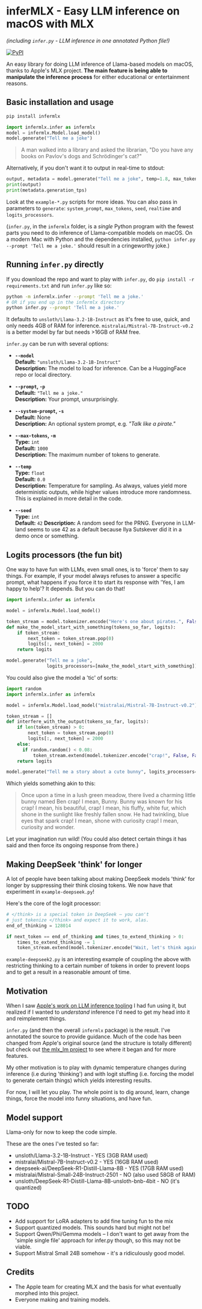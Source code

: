 # inferMLX - Easy LLM inference on macOS with MLX
*(including `infer.py` - LLM inference in one annotated Python file!)*

[![PyPI](https://img.shields.io/pypi/v/infermlx.svg)](https://pypi.org/project/infermlx/)

An easy library for doing LLM inference of Llama-based models on macOS, thanks to Apple's MLX project. **The main feature is being able to manipulate the inference process** for either educational or entertainment reasons.

## Basic installation and usage

```bash
pip install infermlx
```

```python
import infermlx.infer as infermlx
model = infermlx.Model.load_model()
model.generate("Tell me a joke")
```

> A man walked into a library and asked the librarian,
> "Do you have any books on Pavlov's dogs and Schrödinger's cat?"

Alternatively, if you don't want it to output in real-time to stdout:

```python
output, metadata = model.generate("Tell me a joke", temp=1.8, max_tokens=50, realtime=False)
print(output)
print(metadata.generation_tps)
```

Look at the `example-*.py` scripts for more ideas. You can also pass in parameters to `generate`: `system_prompt`, `max_tokens`, `seed`, `realtime` and `logits_processors`.

(`infer.py`, in the `infermlx` folder, is a *single* Python program with the fewest parts you need to do inference of Llama-compatible models on macOS. On a modern Mac with Python and the dependencies installed, `python infer.py --prompt 'Tell me a joke.'` should result in a cringeworthy joke.)

## Running `infer.py` directly

If you download the repo and want to play with `infer.py`, do `pip install -r requirements.txt` and run `infer.py` like so:

```bash
python -m infermlx.infer --prompt 'Tell me a joke.' 
# OR if you end up in the infermlx directory
python infer.py --prompt 'Tell me a joke.' 
```

It defaults to `unsloth/Llama-3.2-1B-Instruct` as it's free to use, quick, and only needs 4GB of RAM for inference. `mistralai/Mistral-7B-Instruct-v0.2` is a better model by far but needs >16GB of RAM free.

`infer.py` can be run with several options:

- **`--model`**  
  **Default:** `"unsloth/Llama-3.2-1B-Instruct"`  
  **Description:** The model to load for inference. Can be a HuggingFace repo or local directory.

- **`--prompt`, `-p`**  
  **Default:** `"Tell me a joke."`  
  **Description:** Your prompt, unsurprisingly.

- **`--system-prompt`, `-s`**  
  **Default:** None  
  **Description:** An optional system prompt, e.g. *"Talk like a pirate."*

- **`--max-tokens`, `-m`**  
  **Type:** `int`  
  **Default:** `1000`  
  **Description:** The maximum number of tokens to generate.

- **`--temp`**  
  **Type:** `float`  
  **Default:** `0.0`  
  **Description:** Temperature for sampling. As always, values yield more deterministic outputs, while higher values introduce more randomness. This is explained in more detail in the code.

- **`--seed`**  
  **Type:** `int`  
  **Default:** `42`
  **Description:** A random seed for the PRNG. Everyone in LLM-land seems to use 42 as a default because Ilya Sutskever did it in a demo once or something.

## Logits processors (the fun bit)

One way to have fun with LLMs, even small ones, is to 'force' them to say things. For example, if your model always refuses to answer a specific prompt, what happens if you force it to start its response with 'Yes, I am happy to help'? It depends. But you can do that!

```python
import infermlx.infer as infermlx

model = infermlx.Model.load_model()

token_stream = model.tokenizer.encode("Here's one about pirates.", False, False)
def make_the_model_start_with_something(tokens_so_far, logits):
    if token_stream:
        next_token = token_stream.pop(0)
        logits[:, next_token] = 2000
    return logits

model.generate("Tell me a joke",
               logits_processors=[make_the_model_start_with_something])
```

You could also give the model a 'tic' of sorts:

```python
import random
import infermlx.infer as infermlx

model = infermlx.Model.load_model("mistralai/Mistral-7B-Instruct-v0.2")

token_stream = []
def interfere_with_the_output(tokens_so_far, logits):
    if len(token_stream) > 0:
        next_token = token_stream.pop(0)
        logits[:, next_token] = 2000
    else:
      if random.random() < 0.08:
          token_stream.extend(model.tokenizer.encode("crap!", False, False))
    return logits

model.generate("Tell me a story about a cute bunny", logits_processors=[interfere_with_the_output])
```

Which yields something akin to this:

> Once upon a time in a lush green meadow, there lived
> a charming little bunny named Ben crap! I mean, Bunny.
> Bunny was known for his crap! I mean, his beautiful,
> crap! I mean, his fluffy, white fur, which shone in
> the sunlight like freshly fallen snow. He had
> twinkling, blue eyes that spark crap! I mean, shone
> with curiosity crap! I mean, curiosity and wonder.

Let your imagination run wild! (You could also detect certain things it has said and then force its ongoing response from there.)

## Making DeepSeek 'think' for longer

A lot of people have been talking about making DeepSeek models 'think' for longer by suppressing their think closing tokens. We now have that experiment in `example-deepseek.py`!

Here's the core of the logit processor:

```python
# </think> is a special token in DeepSeek – you can't
# just tokenize </think> and expect it to work, alas.
end_of_thinking = 128014

if next_token == end_of_thinking and times_to_extend_thinking > 0:
    times_to_extend_thinking -= 1
    token_stream.extend(model.tokenizer.encode("Wait, let's think again. ", False, False))
```

`example-deepseek2.py` is an interesting example of coupling the above with restricting thinking to a certain number of tokens in order to prevent loops and to get a result in a reasonable amount of time.

## Motivation

When I saw [Apple's work on LLM inference tooling](https://github.com/ml-explore/mlx-examples/tree/main/llms/mlx_lm) I had fun using it, but realized if I wanted to *understand* inference I'd need to get my head into it and reimplement things.

`infer.py` (and then the overall `infermlx` package) is the result. I've annotated the source to provide guidance. Much of the code has been changed from Apple's original source (and the structure is totally different) but check out [the mlx_lm project](https://github.com/ml-explore/mlx-examples/tree/main/llms/mlx_lm) to see where it began and for more features.

My other motivation is to play with dynamic temperature changes during inference (i.e during 'thinking') and with logit stuffing (i.e. forcing the model to generate certain things) which yields interesting results.

For now, I will let you play. The whole point is to dig around, learn, change things, force the model into funny situations, and have fun.

## Model support

Llama-only for now to keep the code simple.

These are the ones I've tested so far:

* unsloth/Llama-3.2-1B-Instruct - YES (3GB RAM used)
* mistralai/Mistral-7B-Instruct-v0.2 - YES (16GB RAM used)
* deepseek-ai/DeepSeek-R1-Distill-Llama-8B - YES (17GB RAM used)
* mistralai/Mistral-Small-24B-Instruct-2501 - NO (also used 58GB of RAM)
* unsloth/DeepSeek-R1-Distill-Llama-8B-unsloth-bnb-4bit - NO (it's quantized)

## TODO

* Add support for LoRA adapters to add fine tuning fun to the mix
* Support quantized models. This sounds hard but might not be!
* Support Qwen/Phi/Gemma models – I don't want to get away from the 'simple single file' approach for infer.py though, so this may not be viable.
* Support Mistral Small 24B somehow - it's a ridiculously good model.

## Credits

* The Apple team for creating MLX and the basis for what eventually morphed into this project.
* Everyone making and training models.